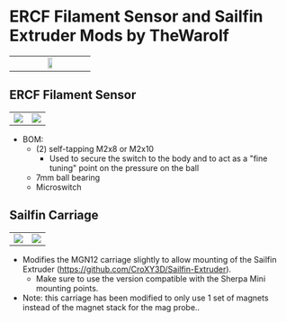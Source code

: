 
ERCF Filament Sensor and Sailfin Extruder Mods by TheWarolf
============
<TABLE><TR><TD align="CENTER" width=25%><image src="images/hotend_mount_filament_sensor_mounted.jpg" width=25%></TD></TR></TABLE>
  
**ERCF Filament Sensor**
-----------------
<table width=100%>
<TR>
<TD width=50%><image src="images/hotend_mount_filament_sensor.jpg"></TD>
<TD width=50%><image src="images/hotend_mount_filament_sensor_section_view.png"></TD>
</TR>
</TABLE>

- BOM:
  - (2) self-tapping M2x8 or M2x10 
    - Used to secure the switch to the body and to act as a "fine tuning" point on the pressure on the ball
  - 7mm ball bearing
  - Microswitch
  
  
**Sailfin Carriage**
-----------------
<table width=100%>
<TR>
<TD width=50%><image src="images/mantis_sailfin.png"></TD>
<TD width=50%><image src="images/sailfin_mgn12_carriage.png"></TD>
</TR>
</TABLE>

- Modifies the MGN12 carriage slightly to allow mounting of the Sailfin Extruder (https://github.com/CroXY3D/Sailfin-Extruder).
  - Make sure to use the version compatible with the Sherpa Mini mounting points.
- Note: this carriage has been modified to only use 1 set of magnets instead of the magnet stack for the mag probe..  



